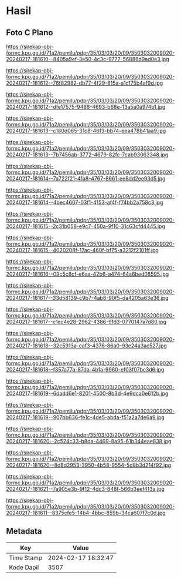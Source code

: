 # Hasil

## Foto C Plano

https://sirekap-obj-formc.kpu.go.id/71a2/pemilu/pdpr/35/03/03/20/09/3503032009020-20240217-181610--8405a9ef-3e50-4c3c-9777-56886d9ad0e3.jpg

https://sirekap-obj-formc.kpu.go.id/71a2/pemilu/pdpr/35/03/03/20/09/3503032009020-20240217-181612--76f82982-db77-4f29-815a-a1c175b4af9d.jpg

https://sirekap-obj-formc.kpu.go.id/71a2/pemilu/pdpr/35/03/03/20/09/3503032009020-20240217-181612--dfe17575-9488-4693-b68e-13a5a0a974b1.jpg

https://sirekap-obj-formc.kpu.go.id/71a2/pemilu/pdpr/35/03/03/20/09/3503032009020-20240217-181613--c180d065-31c8-46f3-bb74-eea478b41aa9.jpg

https://sirekap-obj-formc.kpu.go.id/71a2/pemilu/pdpr/35/03/03/20/09/3503032009020-20240217-181613--7b7456ab-3772-4679-82fc-7cab93063348.jpg

https://sirekap-obj-formc.kpu.go.id/71a2/pemilu/pdpr/35/03/03/20/09/3503032009020-20240217-181614--7a722f21-41a8-4767-8661-ee8dd2ee93d5.jpg

https://sirekap-obj-formc.kpu.go.id/71a2/pemilu/pdpr/35/03/03/20/09/3503032009020-20240217-181614--4bec4607-03f1-4153-af4f-f74bb2a758c3.jpg

https://sirekap-obj-formc.kpu.go.id/71a2/pemilu/pdpr/35/03/03/20/09/3503032009020-20240217-181615--2c31b058-e9c7-450a-9f10-31c63cfd4445.jpg

https://sirekap-obj-formc.kpu.go.id/71a2/pemilu/pdpr/35/03/03/20/09/3503032009020-20240217-181615--4020208f-17ac-460f-bf75-a3212f2101ff.jpg

https://sirekap-obj-formc.kpu.go.id/71a2/pemilu/pdpr/35/03/03/20/09/3503032009020-20240217-181616--09c5c8cf-e6aa-42b6-a474-64a6bed08595.jpg

https://sirekap-obj-formc.kpu.go.id/71a2/pemilu/pdpr/35/03/03/20/09/3503032009020-20240217-181617--33d58139-c9b7-4ab8-90f5-da4205a63e36.jpg

https://sirekap-obj-formc.kpu.go.id/71a2/pemilu/pdpr/35/03/03/20/09/3503032009020-20240217-181617--c1ec4e28-2962-4386-9fd3-0770147a7d80.jpg

https://sirekap-obj-formc.kpu.go.id/71a2/pemilu/pdpr/35/03/03/20/09/3503032009020-20240217-181618--32c5913a-caf3-4376-86a0-93e24a3ac527.jpg

https://sirekap-obj-formc.kpu.go.id/71a2/pemilu/pdpr/35/03/03/20/09/3503032009020-20240217-181618--f357a77a-87da-4b1a-9960-ef03f07bc3d6.jpg

https://sirekap-obj-formc.kpu.go.id/71a2/pemilu/pdpr/35/03/03/20/09/3503032009020-20240217-181619--6dadd6e1-8201-4500-8b3d-4e9dca0e612b.jpg

https://sirekap-obj-formc.kpu.go.id/71a2/pemilu/pdpr/35/03/03/20/09/3503032009020-20240217-181619--907bb636-fe1c-4de5-abda-f51a2a7de6a9.jpg

https://sirekap-obj-formc.kpu.go.id/71a2/pemilu/pdpr/35/03/03/20/09/3503032009020-20240217-181620--2c524c33-b8da-4469-8a95-61b344eae838.jpg

https://sirekap-obj-formc.kpu.go.id/71a2/pemilu/pdpr/35/03/03/20/09/3503032009020-20240217-181620--8d8d2953-3950-4b58-9554-5d8b3d214f92.jpg

https://sirekap-obj-formc.kpu.go.id/71a2/pemilu/pdpr/35/03/03/20/09/3503032009020-20240217-181621--7a905e3b-9f12-4dc3-848f-566b3eef413a.jpg

https://sirekap-obj-formc.kpu.go.id/71a2/pemilu/pdpr/35/03/03/20/09/3503032009020-20240217-181611--8375cfe5-14b4-4bbc-859b-34ca607f7c0d.jpg


## Metadata

| Key        | Value               |
| ---------- | ------------------- |
| Time Stamp | 2024-02-17 18:32:47 |
| Kode Dapil | 3507                |



